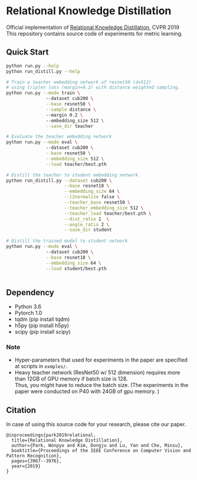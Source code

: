 # Relational Knowledge Distillation

Official implementation of [Relational Knowledge Distillation](https://arxiv.org/abs/1904.05068?context=cs.LG), CVPR 2019\
This repository contains source code of experiments for metric learning.


## Quick Start

```bash
python run.py --help    
python run_distill.py --help

# Train a teacher embedding network of resnet50 (d=512)
# using triplet loss (margin=0.2) with distance weighted sampling.
python run.py --mode train \ 
               --dataset cub200 \
               --base resnet50 \
               --sample distance \ 
               --margin 0.2 \ 
               --embedding_size 512 \
               --save_dir teacher

# Evaluate the teacher embedding network
python run.py --mode eval \ 
               --dataset cub200 \
               --base resnet50 \
               --embedding_size 512 \
               --load teacher/best.pth 

# Distill the teacher to student embedding network
python run_distill.py --dataset cub200 \
                      --base resnet18 \
                      --embedding_size 64 \
                      --l2normalize false \
                      --teacher_base resnet50 \
                      --teacher_embedding_size 512 \
                      --teacher_load teacher/best.pth \
                      --dist_ratio 1  \
                      --angle_ratio 2 \
                      --save_dir student
                      
# Distill the trained model to student network
python run.py --mode eval \ 
               --dataset cub200 \
               --base resnet18 \
               --embedding_size 64 \
               --load student/best.pth 
            
```


##  Dependency

* Python 3.6
* Pytorch 1.0
* tqdm (pip install tqdm)
* h5py (pip install h5py)
* scipy (pip install scipy)

### Note
* Hyper-parameters that used for experiments in the paper are specified at scripts in ```exmples/```.
* Heavy teacher network (ResNet50 w/ 512 dimension) requires more than 12GB of GPU memory if batch size is 128.  
  Thus, you might have to reduce the batch size. (The experiments in the paper were conducted on P40 with 24GB of gpu memory. 
)

## Citation
In case of using this source code for your research, please cite our paper.

```
@inproceedings{park2019relational,
  title={Relational Knowledge Distillation},
  author={Park, Wonpyo and Kim, Dongju and Lu, Yan and Cho, Minsu},
  booktitle={Proceedings of the IEEE Conference on Computer Vision and Pattern Recognition},
  pages={3967--3976},
  year={2019}
}
```
